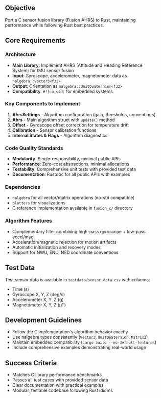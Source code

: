 ## Objective

Port a C sensor fusion library (Fusion AHRS) to Rust, maintaining performance while following Rust best practices.

## Core Requirements

### Architecture
- **Main Library**: Implement AHRS (Attitude and Heading Reference System) for IMU sensor fusion
- **Input**: Gyroscope, accelerometer, magnetometer data as `nalgebra::Vector3<f32>`
- **Output**: Orientation as `nalgebra::UnitQuaternion<f32>`
- **Compatibility**: `#![no_std]` for embedded systems

### Key Components to Implement
1. **AhrsSettings** - Algorithm configuration (gain, thresholds, conventions)
2. **Ahrs** - Main algorithm struct with `update()` method
3. **Offset** - Gyroscope offset correction for temperature drift
4. **Calibration** - Sensor calibration functions
5. **Internal States & Flags** - Algorithm diagnostics

### Code Quality Standards
- **Modularity**: Single-responsibility, minimal public APIs
- **Performance**: Zero-cost abstractions, minimal allocations
- **Testability**: Comprehensive unit tests with provided test data
- **Documentation**: Rustdoc for all public APIs with examples

### Dependencies
- `nalgebra` for all vector/matrix operations (no-std compatible)
- `plotters` for visualizations
- C reference implementation available in `fusion_c/` directory

### Algorithm Features
- Complementary filter combining high-pass gyroscope + low-pass accel/mag
- Acceleration/magnetic rejection for motion artifacts
- Automatic initialization and recovery modes
- Support for NWU, ENU, NED coordinate conventions

## Test Data
Test sensor data is available in `testdata/sensor_data.csv` with columns:
- Time (s)
- Gyroscope X, Y, Z (deg/s)  
- Accelerometer X, Y, Z (g)
- Magnetometer X, Y, Z (µT)

## Development Guidelines
- Follow the C implementation's algorithm behavior exactly
- Use nalgebra types consistently (`Vector3`, `UnitQuaternion`, `Matrix3`)
- Maintain embedded compatibility (`cargo build --no-default-features`)
- Include comprehensive examples demonstrating real-world usage

## Success Criteria
- Matches C library performance benchmarks
- Passes all test cases with provided sensor data
- Clear documentation with practical examples
- Modular, testable codebase following Rust idioms
